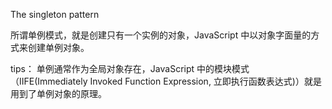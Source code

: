 The singleton pattern

所谓单例模式，就是创建只有一个实例的对象，JavaScript 中以对象字面量的方式来创建单例对象。

tips： 单例通常作为全局对象存在，JavaScript 中的模块模式（IIFE(Immediately Invoked Function Expression, 立即执行函数表达式)）就是用到了单例对象的原理。
